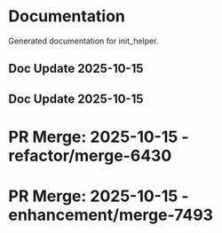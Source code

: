# Documentation

Generated documentation for init_helper.

## Doc Update 2025-10-15

## Doc Update 2025-10-15

# PR Merge: 2025-10-15 - refactor/merge-6430

# PR Merge: 2025-10-15 - enhancement/merge-7493
